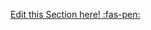 <!-- DO NOT DELETE THIS LINK --> 
[Edit this Section here! :fas-pen:](https://github.com/nus-cs-2030/ay1920-s2/edit/master/contents/textbook/lecture08/streamsAndPipelines/definition.md)
<!-- DO NOT DELETE THIS LINK --> 